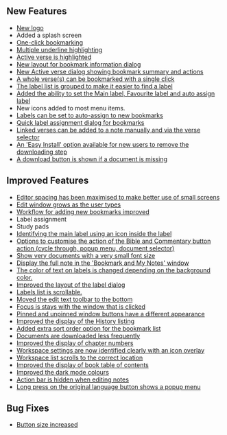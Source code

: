 ## New Features
* [New logo](https://github.com/AndBible/and-bible/pull/1568)
* Added a splash screen
* [One-click bookmarking](https://github.com/AndBible/and-bible/issues/1162)
* [Multiple underline highlighting](https://github.com/AndBible/and-bible/pull/1556)
* [Active verse is highlighted](https://github.com/AndBible/and-bible/issues/598)
* [New layout for bookmark information dialog](https://github.com/AndBible/and-bible/issues/1014)
* [New Active verse dialog showing bookmark summary and actions](https://github.com/AndBible/and-bible/issues/1015)
* [A whole verse(s) can be bookmarked with a single click](https://github.com/AndBible/and-bible/issues/1319)
* [The label list is grouped to make it easier to find a label](https://github.com/AndBible/and-bible/issues/1024)
* [Added the ability to set the Main label, Favourite label and auto assign label](https://github.com/AndBible/and-bible/issues/1035)
* New icons added to most menu items.
* [Labels can be set to auto-assign to new bookmarks](https://github.com/AndBible/and-bible/issues/1045)
* [Quick label assignment dialog for bookmarks](https://github.com/AndBible/and-bible/issues/1104)
* [Linked verses can be added to a note manually and via the verse selector](https://github.com/AndBible/and-bible/issues/1067)
* [An 'Easy Install' option available for new users to remove the downloading step](https://github.com/AndBible/and-bible/issues/1163)
* [A download button is shown if a document is missing](https://github.com/AndBible/and-bible/issues/1206)

## Improved Features
* [Editor spacing has been maximised to make better use of small screens](https://github.com/AndBible/and-bible/issues/1086)
* [Edit window grows as the user types](https://github.com/AndBible/and-bible/issues/1088)
* [Workflow for adding new bookmarks improved](https://github.com/AndBible/and-bible/issues/1105)
* Label assignment
* Study pads
* [Identifying the main label using an icon inside the label](https://github.com/AndBible/and-bible/issues/1016)
* [Options to customise the action of the Bible and Commentary button action (cycle through, popup menu, document selector)](https://github.com/AndBible/and-bible/issues/597)
* [Show very documents with a very small font size](https://github.com/AndBible/and-bible/issues/660)
* [Display the full note in the 'Bookmark and My Notes' window](https://github.com/AndBible/and-bible/issues/660)
* [The color of text on labels is changed depending on the background color.](https://github.com/AndBible/and-bible/issues/1034)
* [Improved the layout of the label dialog](https://github.com/AndBible/and-bible/issues/1035)
* [Labels list is scrollable.](https://github.com/AndBible/and-bible/issues/1041)
* [Moved the edit text toolbar to the bottom](https://github.com/AndBible/and-bible/issues/1067)
* [Focus is stays with the window that is clicked](https://github.com/AndBible/and-bible/issues/1203)
* [Pinned and unpinned window buttons have a different appearance](https://github.com/AndBible/and-bible/pull/1527)
* [Improved the display of the History listing](https://github.com/AndBible/and-bible/pull/1645)
* [Added extra sort order option for the bookmark list](https://github.com/AndBible/and-bible/pull/1580)
* [Documents are downloaded less frequently](https://github.com/AndBible/and-bible/issues/1382)
* [Improved the display of chapter numbers](https://github.com/AndBible/and-bible/issues/1389)
* [Workspace settings are now identified clearly with an icon overlay](https://github.com/AndBible/and-bible/issues/1425)
* [Workspace list scrolls to the correct location](https://github.com/AndBible/and-bible/issues/1479)
* [Improved the display of book table of contents](https://github.com/AndBible/and-bible/issues/1513)
* [Improved the dark mode colours](https://github.com/AndBible/and-bible/issues/1530)
* [Action bar is hidden when editing notes](https://github.com/AndBible/and-bible/issues/1549)
* [Long press on the original language button shows a popup menu](https://github.com/AndBible/and-bible/issues/1618)

## Bug Fixes
* [Button size increased](https://github.com/AndBible/and-bible/issues/695)

